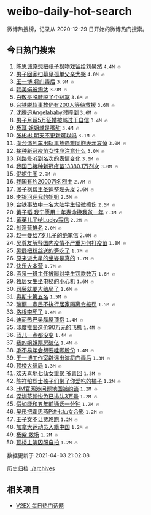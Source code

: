 # weibo-daily-hot-search

微博热搜榜，记录从 2020-12-29 日开始的微博热门搜索。

## 今日热门搜索

<!-- BEGIN -->

1. [陈思诚原想把张子枫吻戏留给刘昊然](https://s.weibo.com/weibo?q=%23%E9%99%88%E6%80%9D%E8%AF%9A%E5%8E%9F%E6%83%B3%E6%8A%8A%E5%BC%A0%E5%AD%90%E6%9E%AB%E5%90%BB%E6%88%8F%E7%95%99%E7%BB%99%E5%88%98%E6%98%8A%E7%84%B6%23&Refer=top) `4.4M 🔥`
1. [男子回家扫墓见孤单父亲大哭](https://s.weibo.com/weibo?q=%23%E7%94%B7%E5%AD%90%E5%9B%9E%E5%AE%B6%E6%89%AB%E5%A2%93%E8%A7%81%E5%AD%A4%E5%8D%95%E7%88%B6%E4%BA%B2%E5%A4%A7%E5%93%AD%23&Refer=top) `4.0M 🔥`
1. [王一博 将门毒后](https://s.weibo.com/weibo?q=%E7%8E%8B%E4%B8%80%E5%8D%9A%20%E5%B0%86%E9%97%A8%E6%AF%92%E5%90%8E&Refer=top) `3.9M 🔥`
1. [韩美娟被淘汰](https://s.weibo.com/weibo?q=%E9%9F%A9%E7%BE%8E%E5%A8%9F%E8%A2%AB%E6%B7%98%E6%B1%B0&Refer=top) `3.9M 🔥`
1. [白敬亭脱鞋脱了个寂寞](https://s.weibo.com/weibo?q=%23%E7%99%BD%E6%95%AC%E4%BA%AD%E8%84%B1%E9%9E%8B%E8%84%B1%E4%BA%86%E4%B8%AA%E5%AF%82%E5%AF%9E%23&Refer=top) `3.6M 🔥`
1. [台铁脱轨事故仍有200人等待救援](https://s.weibo.com/weibo?q=%23%E5%8F%B0%E9%93%81%E8%84%B1%E8%BD%A8%E4%BA%8B%E6%95%85%E4%BB%8D%E6%9C%89200%E4%BA%BA%E7%AD%89%E5%BE%85%E6%95%91%E6%8F%B4%23&Refer=top) `3.6M 🔥`
1. [沈腾追Angelababy时摔倒](https://s.weibo.com/weibo?q=%E6%B2%88%E8%85%BE%E8%BF%BDAngelababy%E6%97%B6%E6%91%94%E5%80%92&Refer=top) `3.6M 🔥`
1. [男子月薪5万征婚被骂过于自信](https://s.weibo.com/weibo?q=%23%E7%94%B7%E5%AD%90%E6%9C%88%E8%96%AA5%E4%B8%87%E5%BE%81%E5%A9%9A%E8%A2%AB%E9%AA%82%E8%BF%87%E4%BA%8E%E8%87%AA%E4%BF%A1%23&Refer=top) `3.4M 🔥`
1. [杨幂 姐姐就是嘴甜](https://s.weibo.com/weibo?q=%E6%9D%A8%E5%B9%82%20%E5%A7%90%E5%A7%90%E5%B0%B1%E6%98%AF%E5%98%B4%E7%94%9C&Refer=top) `3.4M 🔥`
1. [张彬彬 明天不更新可以吗](https://s.weibo.com/weibo?q=%E5%BC%A0%E5%BD%AC%E5%BD%AC%20%E6%98%8E%E5%A4%A9%E4%B8%8D%E6%9B%B4%E6%96%B0%E5%8F%AF%E4%BB%A5%E5%90%97&Refer=top) `3.1M 🔥`
1. [向台湾列车出轨事故遇难同胞表示哀悼](https://s.weibo.com/weibo?q=%23%E5%90%91%E5%8F%B0%E6%B9%BE%E5%88%97%E8%BD%A6%E5%87%BA%E8%BD%A8%E4%BA%8B%E6%95%85%E9%81%87%E9%9A%BE%E5%90%8C%E8%83%9E%E8%A1%A8%E7%A4%BA%E5%93%80%E6%82%BC%23&Refer=top) `3.0M 🔥`
1. [接种新冠疫苗女性应注意什么](https://s.weibo.com/weibo?q=%23%E6%8E%A5%E7%A7%8D%E6%96%B0%E5%86%A0%E7%96%AB%E8%8B%97%E5%A5%B3%E6%80%A7%E5%BA%94%E6%B3%A8%E6%84%8F%E4%BB%80%E4%B9%88%23&Refer=top) `3.0M 🔥`
1. [利路修听到名次的表情变化](https://s.weibo.com/weibo?q=%23%E5%88%A9%E8%B7%AF%E4%BF%AE%E5%90%AC%E5%88%B0%E5%90%8D%E6%AC%A1%E7%9A%84%E8%A1%A8%E6%83%85%E5%8F%98%E5%8C%96%23&Refer=top) `3.0M 🔥`
1. [我国已接种新冠疫苗13380.1万剂次](https://s.weibo.com/weibo?q=%23%E6%88%91%E5%9B%BD%E5%B7%B2%E6%8E%A5%E7%A7%8D%E6%96%B0%E5%86%A0%E7%96%AB%E8%8B%9713380.1%E4%B8%87%E5%89%82%E6%AC%A1%23&Refer=top) `3.0M 🔥`
1. [倪妮生图](https://s.weibo.com/weibo?q=%23%E5%80%AA%E5%A6%AE%E7%94%9F%E5%9B%BE%23&Refer=top) `2.9M 🔥`
1. [我国有约2000万名烈士](https://s.weibo.com/weibo?q=%23%E6%88%91%E5%9B%BD%E6%9C%89%E7%BA%A62000%E4%B8%87%E5%90%8D%E7%83%88%E5%A3%AB%23&Refer=top) `2.7M 🔥`
1. [张子枫帮王圣迪整理头发](https://s.weibo.com/weibo?q=%23%E5%BC%A0%E5%AD%90%E6%9E%AB%E5%B8%AE%E7%8E%8B%E5%9C%A3%E8%BF%AA%E6%95%B4%E7%90%86%E5%A4%B4%E5%8F%91%23&Refer=top) `2.6M 🔥`
1. [李银河评我的姐姐](https://s.weibo.com/weibo?q=%23%E6%9D%8E%E9%93%B6%E6%B2%B3%E8%AF%84%E6%88%91%E7%9A%84%E5%A7%90%E5%A7%90%23&Refer=top) `2.5M 🔥`
1. [台铁事故中一名大陆学生轻微擦伤](https://s.weibo.com/weibo?q=%23%E5%8F%B0%E9%93%81%E4%BA%8B%E6%95%85%E4%B8%AD%E4%B8%80%E5%90%8D%E5%A4%A7%E9%99%86%E5%AD%A6%E7%94%9F%E8%BD%BB%E5%BE%AE%E6%93%A6%E4%BC%A4%23&Refer=top) `2.5M 🔥`
1. [黄子韬 我宁愿用十年寿命换我爸一年](https://s.weibo.com/weibo?q=%E9%BB%84%E5%AD%90%E9%9F%AC%20%E6%88%91%E5%AE%81%E6%84%BF%E7%94%A8%E5%8D%81%E5%B9%B4%E5%AF%BF%E5%91%BD%E6%8D%A2%E6%88%91%E7%88%B8%E4%B8%80%E5%B9%B4&Refer=top) `2.3M 🔥`
1. [黄英儿子给Lucky写信](https://s.weibo.com/weibo?q=%E9%BB%84%E8%8B%B1%E5%84%BF%E5%AD%90%E7%BB%99Lucky%E5%86%99%E4%BF%A1&Refer=top) `2.2M 🔥`
1. [创造营排名](https://s.weibo.com/weibo?q=%23%E5%88%9B%E9%80%A0%E8%90%A5%E6%8E%92%E5%90%8D%23&Refer=top) `2.0M 🔥`
1. [赵一曼给7岁儿子的绝笔信](https://s.weibo.com/weibo?q=%23%E8%B5%B5%E4%B8%80%E6%9B%BC%E7%BB%997%E5%B2%81%E5%84%BF%E5%AD%90%E7%9A%84%E7%BB%9D%E7%AC%94%E4%BF%A1%23&Refer=top) `2.0M 🔥`
1. [吴尊友解释国内疫情不严重为何打疫苗](https://s.weibo.com/weibo?q=%23%E5%90%B4%E5%B0%8A%E5%8F%8B%E8%A7%A3%E9%87%8A%E5%9B%BD%E5%86%85%E7%96%AB%E6%83%85%E4%B8%8D%E4%B8%A5%E9%87%8D%E4%B8%BA%E4%BD%95%E6%89%93%E7%96%AB%E8%8B%97%23&Refer=top) `1.8M 🔥`
1. [吴磊把粉丝送的笋吃了](https://s.weibo.com/weibo?q=%23%E5%90%B4%E7%A3%8A%E6%8A%8A%E7%B2%89%E4%B8%9D%E9%80%81%E7%9A%84%E7%AC%8B%E5%90%83%E4%BA%86%23&Refer=top) `1.7M 🔥`
1. [原来派大星的坐姿是真的](https://s.weibo.com/weibo?q=%23%E5%8E%9F%E6%9D%A5%E6%B4%BE%E5%A4%A7%E6%98%9F%E7%9A%84%E5%9D%90%E5%A7%BF%E6%98%AF%E7%9C%9F%E7%9A%84%23&Refer=top) `1.7M 🔥`
1. [快乐大本营](https://s.weibo.com/weibo?q=%E5%BF%AB%E4%B9%90%E5%A4%A7%E6%9C%AC%E8%90%A5&Refer=top) `1.7M 🔥`
1. [酒泉一班主任被曝对学生罚款数万](https://s.weibo.com/weibo?q=%23%E9%85%92%E6%B3%89%E4%B8%80%E7%8F%AD%E4%B8%BB%E4%BB%BB%E8%A2%AB%E6%9B%9D%E5%AF%B9%E5%AD%A6%E7%94%9F%E7%BD%9A%E6%AC%BE%E6%95%B0%E4%B8%87%23&Refer=top) `1.6M 🔥`
1. [独居女生坐电梯的小心机](https://s.weibo.com/weibo?q=%23%E7%8B%AC%E5%B1%85%E5%A5%B3%E7%94%9F%E5%9D%90%E7%94%B5%E6%A2%AF%E7%9A%84%E5%B0%8F%E5%BF%83%E6%9C%BA%23&Refer=top) `1.6M 🔥`
1. [司藤就要大结局了](https://s.weibo.com/weibo?q=%E5%8F%B8%E8%97%A4%E5%B0%B1%E8%A6%81%E5%A4%A7%E7%BB%93%E5%B1%80%E4%BA%86&Refer=top) `1.6M 🔥`
1. [奥斯卡第五名](https://s.weibo.com/weibo?q=%E5%A5%A5%E6%96%AF%E5%8D%A1%E7%AC%AC%E4%BA%94%E5%90%8D&Refer=top) `1.5M 🔥`
1. [瑞丽一市民不执行居家隔离令被罚](https://s.weibo.com/weibo?q=%E7%91%9E%E4%B8%BD%E4%B8%80%E5%B8%82%E6%B0%91%E4%B8%8D%E6%89%A7%E8%A1%8C%E5%B1%85%E5%AE%B6%E9%9A%94%E7%A6%BB%E4%BB%A4%E8%A2%AB%E7%BD%9A&Refer=top) `1.5M 🔥`
1. [洛根李死了](https://s.weibo.com/weibo?q=%E6%B4%9B%E6%A0%B9%E6%9D%8E%E6%AD%BB%E4%BA%86&Refer=top) `1.4M 🔥`
1. [迪丽热巴吴磊屋顶抱](https://s.weibo.com/weibo?q=%23%E8%BF%AA%E4%B8%BD%E7%83%AD%E5%B7%B4%E5%90%B4%E7%A3%8A%E5%B1%8B%E9%A1%B6%E6%8A%B1%23&Refer=top) `1.4M 🔥`
1. [印度推出造价90万元的飞机](https://s.weibo.com/weibo?q=%23%E5%8D%B0%E5%BA%A6%E6%8E%A8%E5%87%BA%E9%80%A0%E4%BB%B790%E4%B8%87%E5%85%83%E7%9A%84%E9%A3%9E%E6%9C%BA%23&Refer=top) `1.4M 🔥`
1. [蓝儿一点都没变](https://s.weibo.com/weibo?q=%E8%93%9D%E5%84%BF%E4%B8%80%E7%82%B9%E9%83%BD%E6%B2%A1%E5%8F%98&Refer=top) `1.4M 🔥`
1. [我的姐姐票房破亿](https://s.weibo.com/weibo?q=%E6%88%91%E7%9A%84%E5%A7%90%E5%A7%90%E7%A5%A8%E6%88%BF%E7%A0%B4%E4%BA%BF&Refer=top) `1.4M 🔥`
1. [毛不易年会想要哇唧股份](https://s.weibo.com/weibo?q=%23%E6%AF%9B%E4%B8%8D%E6%98%93%E5%B9%B4%E4%BC%9A%E6%83%B3%E8%A6%81%E5%93%87%E5%94%A7%E8%82%A1%E4%BB%BD%23&Refer=top) `1.4M 🔥`
1. [王一博工作室辟谣出演将门毒后](https://s.weibo.com/weibo?q=%23%E7%8E%8B%E4%B8%80%E5%8D%9A%E5%B7%A5%E4%BD%9C%E5%AE%A4%E8%BE%9F%E8%B0%A3%E5%87%BA%E6%BC%94%E5%B0%86%E9%97%A8%E6%AF%92%E5%90%8E%23&Refer=top) `1.3M 🔥`
1. [顶楼大结局](https://s.weibo.com/weibo?q=%E9%A1%B6%E6%A5%BC%E5%A4%A7%E7%BB%93%E5%B1%80&Refer=top) `1.3M 🔥`
1. [欢天喜地七仙女重聚 爷青回](https://s.weibo.com/weibo?q=%E6%AC%A2%E5%A4%A9%E5%96%9C%E5%9C%B0%E4%B8%83%E4%BB%99%E5%A5%B3%E9%87%8D%E8%81%9A%20%E7%88%B7%E9%9D%92%E5%9B%9E&Refer=top) `1.3M 🔥`
1. [陈祥榕烈士孩子们带了你爱吃的橘子](https://s.weibo.com/weibo?q=%23%E9%99%88%E7%A5%A5%E6%A6%95%E7%83%88%E5%A3%AB%E5%AD%A9%E5%AD%90%E4%BB%AC%E5%B8%A6%E4%BA%86%E4%BD%A0%E7%88%B1%E5%90%83%E7%9A%84%E6%A9%98%E5%AD%90%23&Refer=top) `1.2M 🔥`
1. [HM官网涉问题地图被约谈](https://s.weibo.com/weibo?q=%23HM%E5%AE%98%E7%BD%91%E6%B6%89%E9%97%AE%E9%A2%98%E5%9C%B0%E5%9B%BE%E8%A2%AB%E7%BA%A6%E8%B0%88%23&Refer=top) `1.2M 🔥`
1. [深圳茶颜悦色已排队3万号](https://s.weibo.com/weibo?q=%23%E6%B7%B1%E5%9C%B3%E8%8C%B6%E9%A2%9C%E6%82%A6%E8%89%B2%E5%B7%B2%E6%8E%92%E9%98%9F3%E4%B8%87%E5%8F%B7%23&Refer=top) `1.2M 🔥`
1. [假如能和五年前通话一分钟](https://s.weibo.com/weibo?q=%23%E5%81%87%E5%A6%82%E8%83%BD%E5%92%8C%E4%BA%94%E5%B9%B4%E5%89%8D%E9%80%9A%E8%AF%9D%E4%B8%80%E5%88%86%E9%92%9F%23&Refer=top) `1.2M 🔥`
1. [吴彤把霍思燕P进七仙女合影](https://s.weibo.com/weibo?q=%23%E5%90%B4%E5%BD%A4%E6%8A%8A%E9%9C%8D%E6%80%9D%E7%87%95P%E8%BF%9B%E4%B8%83%E4%BB%99%E5%A5%B3%E5%90%88%E5%BD%B1%23&Refer=top) `1.2M 🔥`
1. [王子文不让贾玲跑](https://s.weibo.com/weibo?q=%E7%8E%8B%E5%AD%90%E6%96%87%E4%B8%8D%E8%AE%A9%E8%B4%BE%E7%8E%B2%E8%B7%91&Refer=top) `1.2M 🔥`
1. [加拿大运动员入籍中国](https://s.weibo.com/weibo?q=%E5%8A%A0%E6%8B%BF%E5%A4%A7%E8%BF%90%E5%8A%A8%E5%91%98%E5%85%A5%E7%B1%8D%E4%B8%AD%E5%9B%BD&Refer=top) `1.2M 🔥`
1. [杨紫 救场](https://s.weibo.com/weibo?q=%E6%9D%A8%E7%B4%AB%20%E6%95%91%E5%9C%BA&Refer=top) `1.2M 🔥`
1. [顶楼主演囚服自拍](https://s.weibo.com/weibo?q=%23%E9%A1%B6%E6%A5%BC%E4%B8%BB%E6%BC%94%E5%9B%9A%E6%9C%8D%E8%87%AA%E6%8B%8D%23&Refer=top) `1.2M 🔥`

数据更新于 2021-04-03 21:02:08

<!-- END -->

历史归档 [./archives](./archives)

## 相关项目

- [V2EX 每日热门话题](https://github.com/boojack/v2ex-daily-hot-topic)
